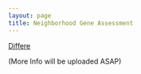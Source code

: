 ```yaml
---
layout: page
title: Neighborhood Gene Assessment
---
```



[Differe](https://htmlpreview.github.io/?https://github.com/aryastark5/web_bench/blob/gh-pages/display_files/benchmark_general_results/graphs/five.html)



(More Info will be uploaded ASAP)




